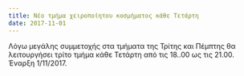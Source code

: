 ```yaml
---
title: Νέο τμήμα χειροποίητου κοσμήματος κάθε Τετάρτη
date: 2017-11-01
---
```


Λόγω μεγάλης συμμετοχής στα τμήματα της Τρίτης και Πέμπτης θα λειτουργήσει τρίτο τμήμα κάθε Τετάρτη από τις 18..00 ως τις 21.00. Έναρξη 1/11/2017. 


